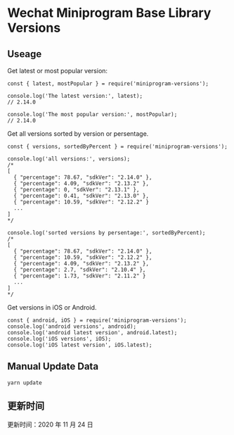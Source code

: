 
# Wechat Miniprogram Base Library Versions

## Useage

Get latest or most popular version:

```;
const { latest, mostPopular } = require('miniprogram-versions');

console.log('The latest version:', latest);
// 2.14.0

console.log('The most popular version:', mostPopular);
// 2.14.0

```

Get all versions sorted by version or persentage.

```
const { versions, sortedByPercent } = require('miniprogram-versions');

console.log('all versions:', versions);
/*
[
  { "percentage": 78.67, "sdkVer": "2.14.0" },
  { "percentage": 4.09, "sdkVer": "2.13.2" },
  { "percentage": 0, "sdkVer": "2.13.1" },
  { "percentage": 0.41, "sdkVer": "2.13.0" },
  { "percentage": 10.59, "sdkVer": "2.12.2" }
  ...
]
*/

console.log('sorted versions by persentage:', sortedByPercent);
/*
[
  { "percentage": 78.67, "sdkVer": "2.14.0" },
  { "percentage": 10.59, "sdkVer": "2.12.2" },
  { "percentage": 4.09, "sdkVer": "2.13.2" },
  { "percentage": 2.7, "sdkVer": "2.10.4" },
  { "percentage": 1.73, "sdkVer": "2.11.2" }
  ...
]
*/
```

Get versions in iOS or Android.

```
const { android, iOS } = require('miniprogram-versions');
console.log('android versions', android);
console.log('android latest version', android.latest);
console.log('iOS versions', iOS);
console.log('iOS latest version', iOS.latest);
```

## Manual Update Data

```
yarn update
```

## 更新时间

更新时间：2020 年 11 月 24 日
